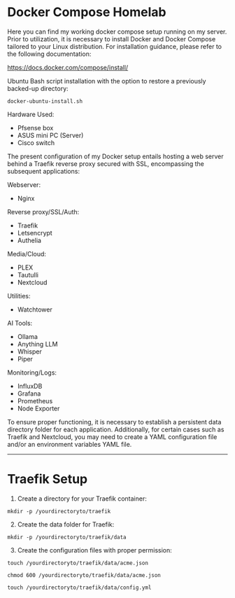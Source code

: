 # **Docker Compose Homelab**

Here you can find my working docker compose setup running on my server.
Prior to utilization, it is necessary to install Docker and Docker Compose tailored to your Linux distribution. For installation guidance, please refer to the following documentation: 

https://docs.docker.com/compose/install/

Ubuntu Bash script installation with the option to restore a previously backed-up directory:

```docker-ubuntu-install.sh```

Hardware Used:
- Pfsense box
- ASUS mini PC (Server)
- Cisco switch

The present configuration of my Docker setup entails hosting a web server behind a Traefik reverse proxy secured with SSL, encompassing the subsequent applications:

Webserver:
- Nginx

Reverse proxy/SSL/Auth:
- Traefik
- Letsencrypt
- Authelia

Media/Cloud:
- PLEX
- Tautulli
- Nextcloud

Utilities:
- Watchtower

AI Tools:
- Ollama
- Anything LLM
- Whisper
- Piper

Monitoring/Logs:
- InfluxDB
- Grafana
- Prometheus
- Node Exporter

To ensure proper functioning, it is necessary to establish a persistent data directory folder for each application. Additionally, for certain cases such as Traefik and Nextcloud, you may need to create a YAML configuration file and/or an environment variables YAML file.

------------------------

# **Traefik Setup**

1. Create a directory for your Traefik container:

```mkdir -p /yourdirectoryto/traefik```

2. Create the data folder for Traefik:

```mkdir -p /yourdirectoryto/traefik/data```

3. Create the configuration files with proper permission:

```touch /yourdirectoryto/traefik/data/acme.json```
 
```chmod 600 /yourdirectoryto/traefik/data/acme.json```
 
```touch /yourdirectoryto/traefik/data/config.yml```

